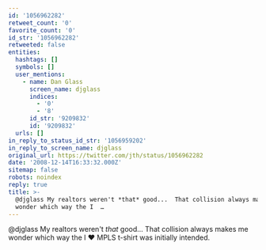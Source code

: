 ```yaml
---
id: '1056962282'
retweet_count: '0'
favorite_count: '0'
id_str: '1056962282'
retweeted: false
entities:
  hashtags: []
  symbols: []
  user_mentions:
    - name: Dan Glass
      screen_name: djglass
      indices:
        - '0'
        - '8'
      id_str: '9209832'
      id: '9209832'
  urls: []
in_reply_to_status_id_str: '1056959202'
in_reply_to_screen_name: djglass
original_url: https://twitter.com/jth/status/1056962282
date: '2008-12-14T16:33:32.000Z'
sitemap: false
robots: noindex
reply: true
title: >-
  @djglass My realtors weren't *that* good...  That collision always makes me
  wonder which way the I  …
---
```


@djglass My realtors weren't *that* good...  That collision always makes me wonder which way the I ♥ MPLS t-shirt was initially intended.